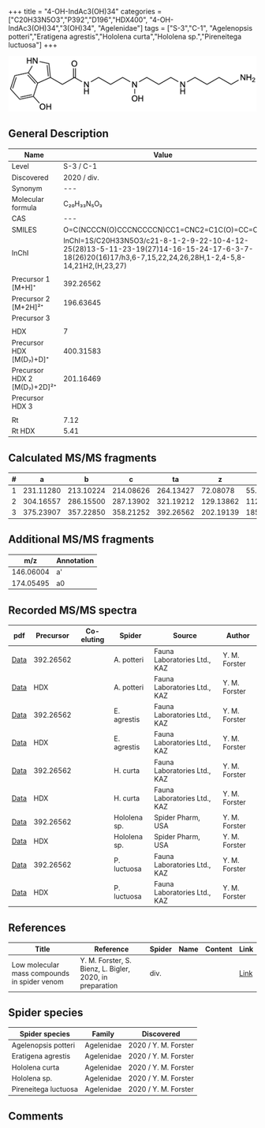 +++
title = "4-OH-IndAc3(OH)34"
categories = ["C20H33N5O3","P392","D196","HDX400",
"4-OH-IndAc3(OH)34","3(OH)34",
"Agelenidae"]
tags = ["S-3","C-1",
"Agelenopsis potteri","Eratigena agrestis","Hololena curta","Hololena sp.","Pireneitega luctuosa"]
+++

![](/img/4-OH-IndAc3(OH)34.png)

## General Description

| Name                       | Value              |
|----------------------------|--------------------|
| Level                      | S-3 / C-1          |
| Discovered                 | 2020 / div. |
| Synonym                    | ---                |
| Molecular formula          | C₂₀H₃₃N₅O₃                   |
| CAS                        | ---                |
| SMILES | O=C(NCCCN(O)CCCNCCCCN)CC1=CNC2=C1C(O)=CC=C2  |
| InChI  | InChI=1S/C20H33N5O3/c21-8-1-2-9-22-10-4-12-25(28)13-5-11-23-19(27)14-16-15-24-17-6-3-7-18(26)20(16)17/h3,6-7,15,22,24,26,28H,1-2,4-5,8-14,21H2,(H,23,27)  |
|                            |                    |
| Precursor 1 [M+H]⁺         | 392.26562                   |
| Precursor 2 [M+2H]²⁺       | 196.63645                   |
| Precursor 3                |                    |
|                            |                    |
| HDX                        | 7                   |
| Precursor HDX   [M(D₇)+D]⁺   | 400.31583                   |
| Precursor HDX 2 [M(D₇)+2D]²⁺ | 201.16469                   |
| Precursor HDX 3            |                    |
|                            |                    |
| Rt                         | 7.12                   |
| Rt HDX                     | 5.41                   |

## Calculated MS/MS fragments

| # | a         | b         | c         | ta        | z         | y         | tz        |
|---|-----------|-----------|-----------|-----------|-----------|-----------|-----------|
| 1 | 231.11280 | 213.10224 | 214.08626 | 264.13427 | 72.08078 | 55.05423 | 89.10732 |
| 2 | 304.16557 | 286.15500 | 287.13902 | 321.19212 | 129.13862 | 112.11208 | 162.16009 |
| 3 | 375.23907 | 357.22850 | 358.21252 | 392.26562 | 202.19139 | 185.16484 | 219.21794 |

## Additional MS/MS fragments

| m/z | Annotation |
|-----|------------|
| 146.06004    | a'   |
| 174.05495    | a0   |

## Recorded MS/MS spectra

| pdf                                             | Precursor | Co-eluting | Spider      | Source                       | Author        |
|-------------------------------------------------|-----------|------------|-------------|------------------------------|---------------|
| [Data](/pdf/A-potteri/392_4-OH-IndAc3(OH)34_Ap.pdf) | 392.26562 |           | A. potteri | Fauna Laboratories Ltd., KAZ | Y. M. Forster |
| [Data](/pdf/A-potteri/392_4-OH-IndAc3(OH)34_Ap_HDX.pdf) | HDX |           | A. potteri | Fauna Laboratories Ltd., KAZ | Y. M. Forster |
| [Data](/pdf/E-agrestis/392_4-OH-IndAc3(OH)34_Ea.pdf)   | 392.26562 |            | E. agrestis | Fauna Laboratories Ltd., KAZ | Y. M. Forster |
| [Data](/pdf/E-agrestis/392_4-OH-IndAc3(OH)34_Ea_HDX.pdf)   | HDX |            | E. agrestis | Fauna Laboratories Ltd., KAZ | Y. M. Forster |
| [Data](/pdf/H-curta/392_4-OH-IndAc3(OH)34_Hc.pdf) | 392.26562 |           | H. curta | Fauna Laboratories Ltd., KAZ | Y. M. Forster |
| [Data](/pdf/H-curta/392_4-OH-IndAc3(OH)34_Hc_HDX.pdf) | HDX |           | H. curta | Fauna Laboratories Ltd., KAZ | Y. M. Forster |
| [Data](/pdf/Hololena-sp/392_IndAc3(OH)34_Ho-sp.pdf) | 392.26562 |           | Hololena sp. | Spider Pharm, USA | Y. M. Forster |
| [Data](/pdf/Hololena-sp/392_IndAc3(OH)34_IndAc3(OH)43_Ho-sp_HDX.pdf) | HDX |           | Hololena sp. | Spider Pharm, USA | Y. M. Forster |
| [Data](/pdf/P-luctuosa/392_IndAc3(OH)34_Pl.pdf) | 392.26562 |           | P. luctuosa | Fauna Laboratories Ltd., KAZ | Y. M. Forster |
| [Data](/pdf/P-luctuosa/392_IndAc3(OH)34_Pl_HDX.pdf) | HDX |           | P. luctuosa | Fauna Laboratories Ltd., KAZ | Y. M. Forster |


## References

| Title | Reference | Spider | Name | Content | Link |
|-------|-----------|--------|------|---------|------|
| Low molecular mass compounds in spider venom      | Y. M. Forster, S. Bienz, L. Bigler, 2020, in preparation          | div.       |   |   | [Link](unknown) |

## Spider species

| Spider species     | Family     | Discovered           |
|--------------------|------------|----------------------|
| Agelenopsis potteri | Agelenidae | 2020 / Y. M. Forster |
| Eratigena agrestis | Agelenidae | 2020 / Y. M. Forster |
| Hololena curta | Agelenidae | 2020 / Y. M. Forster |
| Hololena sp. | Agelenidae | 2020 / Y. M. Forster |
| Pireneitega luctuosa | Agelenidae | 2020 / Y. M. Forster |

## Comments